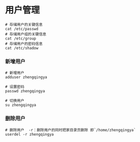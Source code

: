 # 用户管理

```shell
# 存储用户的关键信息
cat /etc/passwd
# 存储用户组的关键信息
cat /etc/group
# 存储用户的密码信息
cat /etc/shadow 
```

### 新增用户

```shell
# 新增用户
adduser zhengqingya

# 设置密码
passwd zhengqingya

# 切换用户
su zhengqingya
```

### 删除用户

```shell
# 删除用户  -r：删除用户的同时把家目录页删除 即`/home/zhengqingya`
userdel -r zhengqingya
```